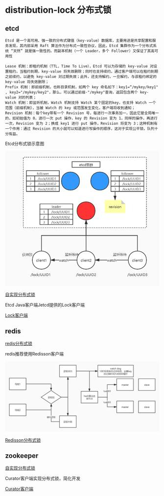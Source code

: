 # distribution-lock 分布式锁

## etcd

    Etcd 是一个高可用、强一致的分布式键值（key-value）数据库，主要用途是共享配置和服务发现，其内部采用 Raft 算法作为分布式一致性协议，因此，Etcd 集群作为一个分布式系统 “天然” 就是强一致性的。而副本机制（一个 Leader，多个 Follower）又保证了其高可用性
    
    Lease 机制：即租约机制（TTL，Time To Live），Etcd 可以为存储的 key-value 对设置租约，当租约到期，key-value 将失效删除；同时也支持续约，通过客户端可以在租约到期之前续约，以避免 key-value 对过期失效；此外，还支持解约，一旦解约，与该租约绑定的 key-value 将失效删除；
    Prefix 机制：即前缀机制，也称目录机制，如两个 key 命名如下：key1=“/mykey/key1" , key2="/mykey/key2"，那么，可以通过前缀-"/mykey"查询，返回包含两个 key-value 对的列表；
    Watch 机制：即监听机制，Watch 机制支持 Watch 某个固定的key，也支持 Watch 一个范围（前缀机制），当被 Watch 的 key 或范围发生变化，客户端将收到通知；
    Revision 机制：每个key带有一个 Revision 号，每进行一次事务加一，因此它是全局唯一的，如初始值为 0，进行一次 put 操作，key 的 Revision 变为 1，同样的操作，再进行一次，Revision 变为 2；换成 key1 进行 put 操作，Revision 将变为 3；这种机制有一个作用：通过 Revision 的大小就可以知道进行写操作的顺序，这对于实现公平锁，队列十分有益。
    
 Etcd分布式锁示意图
 
 ![Etcd分布式锁示意图](https://github.com/Xun-Zhou/distribution-lock/blob/master/etcd.jpg "Etcd分布式锁示意图")
 
 [自实现分布式锁](https://github.com/Xun-Zhou/distribution-lock/blob/master/src/main/java/com/lock/etcd/EtcdClient.java "自实现分布式锁")
 
 Etcd Java客户端Jetcd提供的Lock客户端
 
 [Lock客户端](https://github.com/Xun-Zhou/distribution-lock/blob/master/src/main/java/com/lock/etcd/EtcdLock.java "Lock客户端")

## redis

 [redis分布式锁](https://github.com/Xun-Zhou/distribution-lock/blob/master/src/main/java/com/lock/redis/RedisUtil.java "redis分布式锁")
 
 redis推荐使用Redisson客户端
 
 ![Redisson分布式锁示意图](https://github.com/Xun-Zhou/distribution-lock/blob/master/redission.jpg "Redisson分布式锁示意图")
 
 [Redisson分布式锁](https://github.com/Xun-Zhou/distribution-lock/blob/master/src/main/java/com/lock/redis/RedissonUtil.java "redis分布式锁")

## zookeeper

 [自实现分布式锁](https://github.com/Xun-Zhou/distribution-lock/blob/master/src/main/java/com/lock/zk/ZooLock.java "自实现分布式锁")
 
 Curator客户端实现分布式锁，简化开发
 
 [Curator客户端](https://github.com/Xun-Zhou/distribution-lock/blob/master/src/main/java/com/lock/zk/CuratorLock.java "CuratorL客户端")